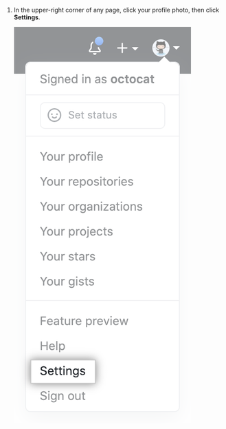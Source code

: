 1. In the upper-right corner of any page, click your profile photo, then click **Settings**. 

   ![Settings icon in the user bar](/assets/images/help/settings/userbar-account-settings.png)
